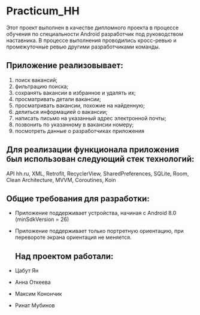 # Practicum_HH

Этот проект выполнен в качестве дипломного проекта в процессе обучения по специальности Android разработчик под руководством наставника. В процессе выполнения проводились кросс-ревью и промежуточные ревью другими разработчиками команды.

## Приложение реализовывает:

1) поиск вакансий;
2) фильтрацию поиска;
3) сохранять вакансии в избранное и удалять их;
4)  просматривать детали вакансии;
5)  просматривать вакансии, похожие на найденную;
6)  делиться информацией о вакансии;
7)  написать письмо на указанный адрес электронной почты;
8)  позвонить по указанному в вакансии номеру;
9)  посмотреть данные о разработчиках приложения
    
 ## Для реализации функционала приложения был использован следующий стек технологий:
 
 API hh.ru, XML, Retrofit, RecyclerView, SharedPreferences, SQLite, Room, Clean Architecture, MVVM, Coroutines, Koin

 ## Общие требования для разработки:
 
- Приложение поддерживает устройства, начиная с Android 8.0 (minSdkVersion = 26)
- Приложение поддерживает только портретную ориентацию, при перевороте экрана ориентация не меняется.

  ## Над проектом работали:
  
- Цабут Ян
- Анна Откеева
- Максим Конончик
- Ринат Мубинов
  

